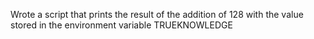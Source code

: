 Wrote a script that prints the result of the addition of 128 with the value stored in the environment variable TRUEKNOWLEDGE
